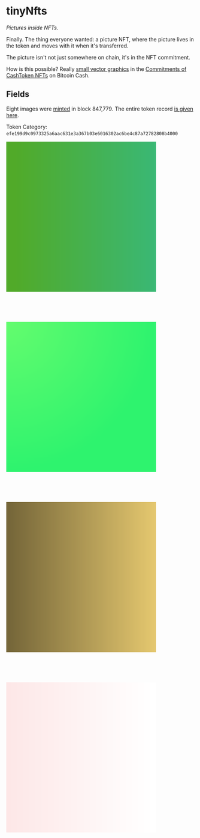 # tinyNfts

*Pictures inside NFTs.*

Finally. The thing everyone wanted: a picture NFT, where the picture lives in the token and moves with it when it's transferred.

The picture isn't not just somewhere on chain, it's in the NFT commitment.

How is this possible? Really [small vector graphics](https://bitcoincashresearch.org/t/experimenting-with-icons-in-op-returns/1307/3) in the [Commitments of CashToken NFTs](https://cashtokens.org/docs/spec/chip#transaction-output-data-model) on Bitcoin Cash.

## Fields

Eight images were [minted](https://explorer.salemkode.com/tx/fad8a012b20d299fd7773ad3acdb9950f8b28f3ee8afd219997223245b7e8058) in block 847,779. The entire token record [is given here](https://explorer.salemkode.com/token/efe199d9c0973325a6aac631e3a367b03e6016302ac6be4c87a72782808b4000).

Token Category: `efe199d9c0973325a6aac631e3a367b03e6016302ac6be4c87a72782808b4000` 

<div style="display: flex; gap: 80px 80px; flex-wrap: wrap;">
<div style="display: flex; justify-content: space-evenly;">

<img src="./static/svg/6.svg" alt="Green on Green" style="width:400px;"/>

</div>

<div style="display: flex; justify-content: space-evenly;">

<img src="./static/svg/7.svg" alt="Green on Green" style="width:400px;"/>

</div>

<div style="display: flex; justify-content: space-evenly;">

<img src="./static/svg/2.svg" alt="Green & gold" style="width:400px;"/>

</div>


<div style="display: flex; justify-content: space-evenly;">

<img src="./static/svg/3.svg" alt="Hint of Pink" style="width:400px;"/>

</div>

</div>